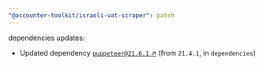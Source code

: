 ```yaml
---
"@accounter-toolkit/israeli-vat-scraper": patch
---
```

dependencies updates:
  - Updated dependency [`puppeteer@21.6.1` ↗︎](https://www.npmjs.com/package/puppeteer/v/21.6.1) (from `21.4.1`, in `dependencies`)
